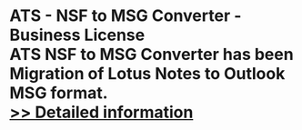 # ATS - NSF to MSG Converter - Business License<br />ATS NSF to MSG Converter has been Migration of Lotus Notes to Outlook MSG format.<br />[>> Detailed information](https://secure.shareit.com/shareit/product.html?productid=300778863&affiliateid=200057808)